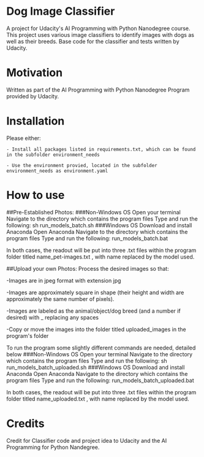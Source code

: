 # Dog Image Classifier
 A project for Udacity's AI Programming with Python Nanodegree course. This project uses various image classifiers to identify images with dogs as well as their breeds. Base code for the classifier and tests written by Udacity.


# Motivation
Written as part of the AI Programming with Python Nanodegree Program provided by Udacity.

# Installation
Please either:

	- Install all packages listed in requirements.txt, which can be found in the subfolder environment_needs

	- Use the environment provied, located in the subfolder environment_needs as environment.yaml

# How to use
##Pre-Established Photos:
###Non-Windows OS
    Open your terminal
    Navigate to the directory which contains the program files
    Type and run the following:
        sh run_models_batch.sh
###Windows OS
    Download and install Anaconda
    Open Anaconda
    Navigate to the directory which contains the program files
    Type and run the following:
        run_models_batch.bat

In both cases, the readout will be put into three .txt files within the program folder titled name_pet-images.txt , with name replaced by the model used.

##Upload your own Photos:
Process the desired images so that:

-Images are in jpeg format with extension jpg

-Images are approximately square in shape (their height and width are approximately the same number of pixels).

-Images are labeled as the animal/object/dog breed (and a number if desired) with _ replacing any spaces

-Copy or move the images into the folder titled uploaded_images in the program's folder

To run the program some slightly different commands are needed, detailed below
###Non-Windows OS
    Open your terminal
    Navigate to the directory which contains the program files
    Type and run the following:
        sh run_models_batch_uploaded.sh
###Windows OS
    Download and install Anaconda
    Open Anaconda
    Navigate to the directory which contains the program files
    Type and run the following:
        run_models_batch_uploaded.bat

In both cases, the readout will be put into three .txt files within the program folder titled name_uploaded.txt , with name replaced by the model used.



# Credits
Credit for Classifier code and project idea to Udacity and the AI Programming for Python Nandegree.
